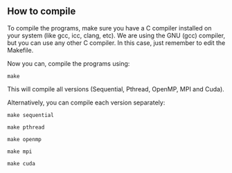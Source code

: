 ## How to compile

To compile the programs, make sure you have a C compiler installed on your system (like gcc, icc, clang, etc). 
We are using the GNU (gcc) compiler, but you can use any other C compiler. In this case, just remember to edit the Makefile. 

Now you can, compile the programs using:

`make`

This will compile all versions (Sequential, Pthread, OpenMP, MPI and Cuda).

Alternatively, you can compile each version separately:

`make sequential`

`make pthread`

`make openmp`

`make mpi`

`make cuda`
